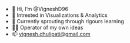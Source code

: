 - 👋 Hi, I’m @VigneshD96
- 🤩 Intrested in Visualizations & Analytics
- 🌱 Currently sprouting through rigours learning
- 👨‍💻 Operator of my own ideas
- 📫 vignesh.dhulipati@gmail.com

<!---
VigneshD96/VigneshD96 is a ✨ special ✨ repository because its `README.md` (this file) appears on your GitHub profile.
You can click the Preview link to take a look at your changes.
--->
